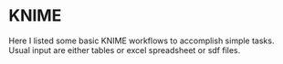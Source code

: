 # KNIME

Here I listed some basic KNIME workflows to accomplish simple tasks. Usual input are either tables or excel spreadsheet or sdf files. 
